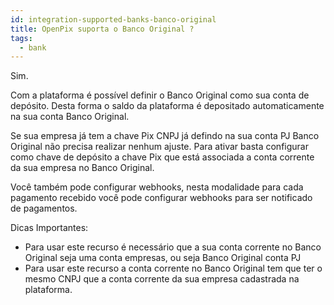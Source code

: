 ```yaml
---
id: integration-supported-banks-banco-original
title: OpenPix suporta o Banco Original ?
tags:
  - bank
---
```


Sim.

Com a plataforma é possível definir o Banco Original como sua conta de depósito. Desta forma o saldo da plataforma é depositado automaticamente na sua conta Banco Original.

Se sua empresa já tem a chave Pix CNPJ já defindo na sua conta PJ Banco Original não precisa realizar nenhum ajuste. Para ativar basta configurar como chave de depósito a chave Pix que está associada a conta corrente da sua empresa no Banco Original.

Você também pode configurar webhooks, nesta modalidade para cada pagamento recebido você pode configurar webhooks para ser notificado de pagamentos.

Dicas Importantes:

- Para usar este recurso é necessário que a sua conta corrente no Banco Original seja uma conta empresas, ou seja Banco Original conta PJ
- Para usar este recurso a conta corrente no Banco Original tem que ter o mesmo CNPJ que a conta corrente da sua empresa cadastrada na plataforma.
